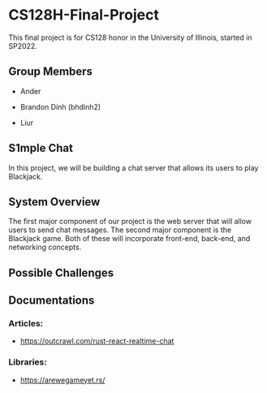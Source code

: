 # CS128H-Final-Project

This final project is for CS128 honor in the University of Illinois, started in SP2022.

## Group Members

- Ander

- Brandon Dinh (bhdinh2)

- Liur 

## S1mple Chat

In this project, we will be building a chat server that allows its users to play Blackjack.

## System Overview

The first major component of our project is the web server that will allow users to send chat messages. The second major component is the Blackjack game. Both of these will incorporate front-end, back-end, and networking concepts.

## Possible Challenges

## Documentations

### Articles:

- https://outcrawl.com/rust-react-realtime-chat

### Libraries: 

- https://arewegameyet.rs/
